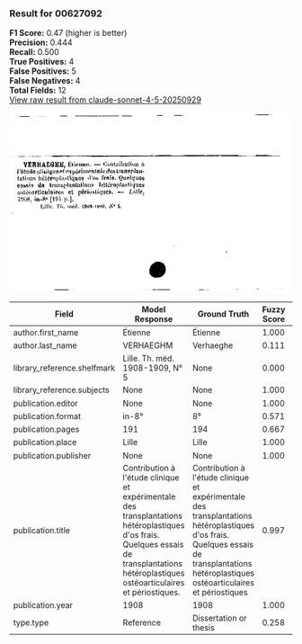 ### Result for 00627092
**F1 Score:** 0.47 (higher is better)<br>**Precision:** 0.444<br>**Recall:** 0.500<br>**True Positives:** 4<br>**False Positives:** 5<br>**False Negatives:** 4<br>**Total Fields:** 12<br>[View raw result from claude-sonnet-4-5-20250929](https://github.com/RISE-UNIBAS/humanities_data_benchmark/blob/main/results/2025-09-30/T0230/request_T0230_00627092.json)

<img src="https://github.com/RISE-UNIBAS/humanities_data_benchmark/blob/main/benchmarks/zettelkatalog/images/00627092.jpg?raw=true" alt="00627092" width="600px">

| Field | Model Response | Ground Truth | Fuzzy Score | Match |
|-------|----------------|--------------|-------------|-------|
| author.first_name | Étienne | Étienne | 1.000 | ✅ |
| author.last_name | VERHAEGHM | Verhaeghe | 0.111 | ❌ |
| library_reference.shelfmark | Lille. Th. méd. 1908-1909, N° 5 | None | 0.000 | ❌ |
| library_reference.subjects | None | None | 1.000 | ✅ |
| publication.editor | None | None | 1.000 | ✅ |
| publication.format | in-8° | 8° | 0.571 | ❌ |
| publication.pages | 191 | 194 | 0.667 | ❌ |
| publication.place | Lille | Lille | 1.000 | ✅ |
| publication.publisher | None | None | 1.000 | ✅ |
| publication.title | Contribution à l'étude clinique et expérimentale des transplantations hétéroplastiques d'os frais. Quelques essais de transplantations hétéroplastiques ostéoarticulaires et périostiques. | Contribution à l'étude clinique et expérimentale des transplantations hétéroplastiques d'os frais. Quelques essais de transplantations hétéroplastiques ostéoarticulaires et périostiques | 0.997 | ✅ |
| publication.year | 1908 | 1908 | 1.000 | ✅ |
| type.type | Reference | Dissertation or thesis | 0.258 | ❌ |
